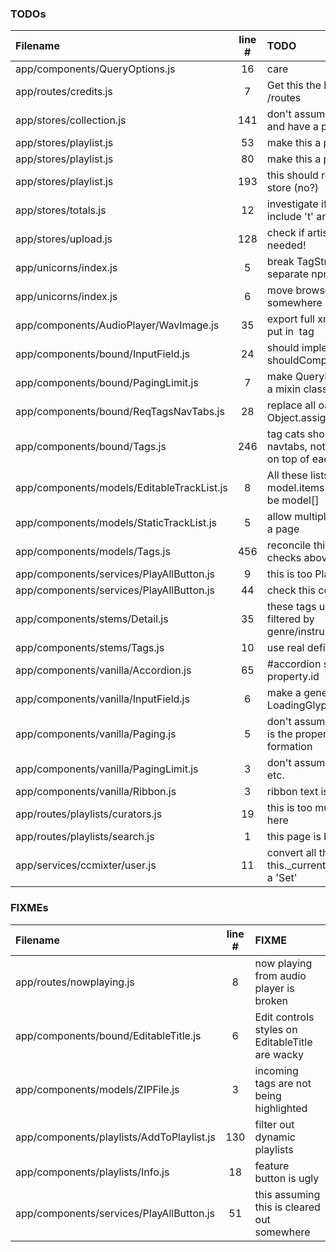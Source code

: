 ### TODOs
| Filename | line # | TODO
|:------|:------:|:------
| app/components/QueryOptions.js | 16 | care
| app/routes/credits.js | 7 | Get this the hell out of /routes
| app/stores/collection.js | 141 | don't assume this behavoir and have a policy flag
| app/stores/playlist.js | 53 | make this a property
| app/stores/playlist.js | 80 | make this a property
| app/stores/playlist.js | 193 | this should return a Playlist store (no?)
| app/stores/totals.js | 12 | investigate if this should include 't' and 'template'
| app/stores/upload.js | 128 | check if artist is really needed!
| app/unicorns/index.js | 5 | break TagString into separate npm module
| app/unicorns/index.js | 6 | move browser scripts somewhere else
| app/components/AudioPlayer/WavImage.js | 35 | export full xml+svg and put in <img> tag
| app/components/bound/InputField.js | 24 | should implement shouldComponentUppdate
| app/components/bound/PagingLimit.js | 7 | make QueryParamTracker a mixin class
| app/components/bound/ReqTagsNavTabs.js | 28 | replace all oassign with Object.assign
| app/components/bound/Tags.js | 246 | tag cats should be navtabs, not just stacked on top of each other
| app/components/models/EditableTrackList.js | 8 | All these lists that are model.items[] should just be model[]
| app/components/models/StaticTrackList.js | 5 | allow multiple of these on a page
| app/components/models/Tags.js | 456 | reconcile this with floating checks above
| app/components/services/PlayAllButton.js | 9 | this is too Playlist aware
| app/components/services/PlayAllButton.js | 44 | check this code
| app/components/stems/Detail.js | 35 | these tags used to be filtered by genre/instrument
| app/components/stems/Tags.js | 10 | use real defines here
| app/components/vanilla/Accordion.js | 65 | #accordion should be property.id
| app/components/vanilla/InputField.js | 6 | make a generic LoadingGlyph
| app/components/vanilla/Paging.js | 5 | don't assume that ?offset= is the proper URL formation
| app/components/vanilla/PagingLimit.js | 3 | don't assume 10, 20, 40, etc.
| app/components/vanilla/Ribbon.js | 3 | ribbon text is horked
| app/routes/playlists/curators.js | 19 | this is too much code for here
| app/routes/playlists/search.js | 1 | this page is broken
| app/services/ccmixter/user.js | 11 | convert all the this._currentUser magic to a 'Set'

### FIXMEs
| Filename | line # | FIXME
|:------|:------:|:------
| app/routes/nowplaying.js | 8 | now playing from audio player is broken
| app/components/bound/EditableTitle.js | 6 | Edit controls styles on EditableTitle are wacky
| app/components/models/ZIPFile.js | 3 | incoming tags are not being highlighted
| app/components/playlists/AddToPlaylist.js | 130 | filter out dynamic playlists
| app/components/playlists/Info.js | 18 | feature button is ugly
| app/components/services/PlayAllButton.js | 51 | this assuming this is cleared out somewhere